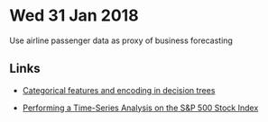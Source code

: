 # Wed 31 Jan 2018

Use airline passenger data as proxy of business forecasting

## Links

- [Categorical features and encoding in decision trees](https://medium.com/data-design/visiting-categorical-features-and-encoding-in-decision-trees-53400fa65931)

- [Performing a Time-Series Analysis on the S&P 500 Stock Index](https://www.datascience.com/blog/stock-price-time-series-arima)